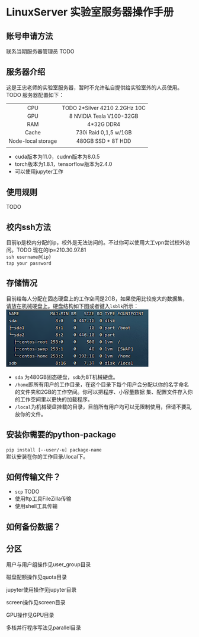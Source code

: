 # LinuxServer 实验室服务器操作手册

## 账号申请方法
联系当期服务器管理员
TODO

## 服务器介绍
这是王忠老师的实验室服务器，暂时不允许私自提供给实验室外的人员使用。TODO
服务器配置如下：

|                    |                               |
|:------------------:|:-----------------------------:|
|         CPU        | TODO 2*Silver 4210 2.2GHz 10C |
|         GPU        |    8 NVIDIA Tesla V100-32GB   |
|         RAM        |           4*32G DDR4          |
|        Cache       |     730i Raid 0,1,5 w/1GB     |
| Node-local storage |       480GB SSD + 8T HDD      |
|                    |                               |

- cuda版本为11.0，cudnn版本为8.0.5
- torch版本为1.8.1，tensorflow版本为2.4.0
- 可以使用jupyter工作

## 使用规则
TODO

## 校内ssh方法
目前ip是校内分配的ip，校外是无法访问的。不过你可以使用大工vpn尝试校外访问。TODO
现在的ip=210.30.97.81  
`ssh username@{ip}`  
`tap your password`

## 存储情况
目前给每人分配在固态硬盘上的工作空间是2GB，如果使用比较庞大的数据集，请放在机械硬盘上。硬盘结构如下图或者键入`lsblk`所示：  
![image](/pics/01.png)  
- `sda` 为480GB固态硬盘，`sdb`为8T机械硬盘。
- `/home`即所有用户的工作目录，在这个目录下每个用户会分配以你的名字命名的文件夹和2GB的工作空间。你可以把程序、小容量数据
集、配置文件存入你的工作空间里以更快的加载程序。
- `/local`为机械硬盘挂载的目录，目前所有用户均可以无限制使用，但请不要乱放你的文件。

## 安装你需要的python-package
`pip install [--user/-u] package-name`  
默认安装在你的工作目录/.local下。

## 如何传输文件？
- `scp` TODO
- 使用ftp工具FileZilla传输
- 使用shell工具传输

## 如何备份数据？

## 分区
用户与用户组操作见user_group目录

磁盘配额操作见quota目录

jupyter使用操作见jupyter目录

screen操作见screen目录

GPU操作见GPU目录

多核并行程序写法见parallel目录
